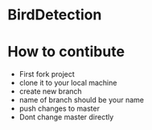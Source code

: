 # BirdDetection
# How to contibute
- First fork project
- clone it to your local machine
- create new branch
- name of branch should be your name
- push changes to master 
- Dont change master directly


